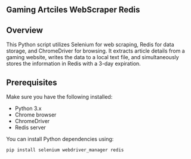 
## Gaming Artciles WebScraper Redis

## Overview

This Python script utilizes Selenium for web scraping, Redis for data storage, and ChromeDriver for browsing. It extracts article details from a gaming website, writes the data to a local text file, and simultaneously stores the information in Redis with a 3-day expiration.

## Prerequisites

Make sure you have the following installed:

- Python 3.x
- Chrome browser
- ChromeDriver
- Redis server

You can install Python dependencies using:

```bash
pip install selenium webdriver_manager redis
